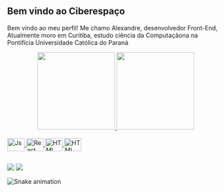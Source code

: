 ## Bem vindo ao Ciberespaço ##    

Bem vindo ao meu perfil!
Me chamo Alexandre, desenvolvedor Front-End, Atualmente moro em Curitiba, estudo ciência da Computaçãona na Pontifícia Universidade Católica do Paraná


<div align="center">
  <a href="https://github.com/Alexandre-Tortoza">
  <img height="180em" src="https://github-readme-stats.vercel.app/api?username=Alexandre-tortoza&show_icons=true&theme=midnight-purple&include_all_commits=true&count_private=true"/>
  <img height="180em" src="https://github-readme-stats.vercel.app/api/top-langs/?username=Alexandre-tortoza&layout=compact&langs_count=7&theme=midnight-purple"/>
</div>
  
<div style="display: inline_block"><br>
  <img align="center" alt="Js" height="30" width="40" src="https://cdn.jsdelivr.net/gh/devicons/devicon/icons/html5/html5-original.svg">
  <img align="center" alt="React" height="30" width="40" src="https://cdn.jsdelivr.net/gh/devicons/devicon/icons/javascript/javascript-original.svg">
  <img align="center" alt="HTML" height="30" width="40" src="https://cdn.jsdelivr.net/gh/devicons/devicon/icons/c/c-original.svg">
  <img align="center" alt="HTML" height="30" width="40" src="https://cdn.jsdelivr.net/gh/devicons/devicon/icons/mysql/mysql-original.svg">                      
</div>
  
##
  
<div> 
  <a href="https://www.instagram.com/alexmrtr2001/" target="_blank"><img src="https://img.shields.io/badge/-Instagram-%23E4405F?style=for-the-badge&logo=instagram&logoColor=white" target="_blank"></a>
  <a href = "mailto:a.marquestortoza@gmail.com"><img src="https://img.shields.io/badge/-Gmail-%23333?style=for-the-badge&logo=gmail&logoColor=white" target="_blank"></a>
  <!--
  <a href="#" target="_blank"><img src="https://img.shields.io/badge/-LinkedIn-%230077B5?style=for-the-badge&logo=linkedin&logoColor=white" target="_blank"></a> 
</div>
-->
  
  ![Snake animation](https://github.com/JDamazio/JDamazio/blob/output/github-contribution-grid-snake.svg)


